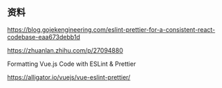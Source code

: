 ## 资料

https://blog.gojekengineering.com/eslint-prettier-for-a-consistent-react-codebase-eaa673debb1d

https://zhuanlan.zhihu.com/p/27094880

Formatting Vue.js Code with ESLint & Prettier

https://alligator.io/vuejs/vue-eslint-prettier/

